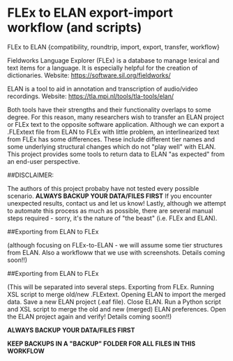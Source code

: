 # FLEx to ELAN export-import workflow (and scripts)
FLEx to ELAN {compatibility, roundtrip, import, export, transfer, workflow}

Fieldworks Language Explorer (FLEx) is a database to manage lexical and text items for a language.  It is especially helpful for the creation of dictionaries.  Website: <https://software.sil.org/fieldworks/>

ELAN is a tool to aid in annotation and transcription of audio/video recordings.  Website: <https://tla.mpi.nl/tools/tla-tools/elan/>

Both tools have their strengths and their functionality overlaps to some degree.  For this reason, many researchers wish to transfer an ELAN project or FLEx text to the opposite software application.  Although we can export a .FLExtext file from ELAN to FLEx with little problem, an interlinearized text from FLEx has some differences.  These include different tier names and some underlying structural changes which do not "play well" with ELAN.  This project provides some tools to return data to ELAN "as expected" from an end-user perspective.

##DISCLAIMER:

The authors of this project probaby have not tested every possible scenario.
**ALWAYS BACKUP YOUR DATA/FILES FIRST**
If you encounter unexpected results, contact us and let us know!  Lastly, although we attempt to automate this process as much as possible, there are several manual steps required - sorry, it's the nature of "the beast" (i.e. FLEx and ELAN).

##Exporting from ELAN to FLEx

(although focusing on FLEx-to-ELAN - we will assume some tier structures from ELAN.  Also a workfloww that we use with screenshots.  Details coming soon!!)

##Exporting from ELAN to FLEx

(This will be separated into several steps.  Exporting from FLEx.  Running XSL script to merge old/new .FLExtext.  Opening ELAN to import the merged data.  Save a new ELAN project (.eaf file).  Close ELAN.  Run a Python script and XSL script to merge the old and new (merged) ELAN preferences.  Open the ELAN project again and verify!  Details coming soon!!)


**ALWAYS BACKUP YOUR DATA/FILES FIRST**

**KEEP BACKUPS IN A "BACKUP" FOLDER FOR ALL FILES IN THIS WORKFLOW**
